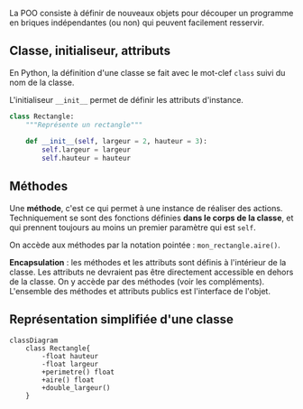 La POO consiste à définir de nouveaux objets pour découper un programme en briques indépendantes (ou non) qui peuvent facilement resservir.

## Classe, initialiseur, attributs

En Python, la définition d'une classe se fait avec le mot-clef `class` suivi du nom de la classe.

L'initialiseur ``__init__`` permet de définir les attributs d'instance.

````py
class Rectangle:
    """Représente un rectangle"""
    
    def __init__(self, largeur = 2, hauteur = 3):
        self.largeur = largeur
        self.hauteur = hauteur
````

## Méthodes

Une **méthode**, c'est ce qui permet à une instance de réaliser des actions. Techniquement se sont des fonctions définies **dans le corps de la classe**, et qui prennent toujours au moins un premier paramètre qui est `self`.

On accède aux méthodes par la notation pointée : ``mon_rectangle.aire()``.

**Encapsulation** : les méthodes et les attributs sont définis à l'intérieur de la classe. Les attributs ne devraient pas être directement accessible en dehors de la classe. On y accède par des méthodes (voir les compléments). L'ensemble des méthodes et attributs publics est l'interface de l'objet.

## Représentation simplifiée d'une classe

```` mermaid
classDiagram
    class Rectangle{
        -float hauteur
        -float largeur
        +perimetre() float
        +aire() float
        +double_largeur()
    }
````